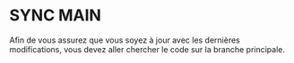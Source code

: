 # SYNC MAIN

Afin de vous assurez que vous soyez à jour avec les dernières modifications, vous devez aller chercher le code sur la branche principale.
